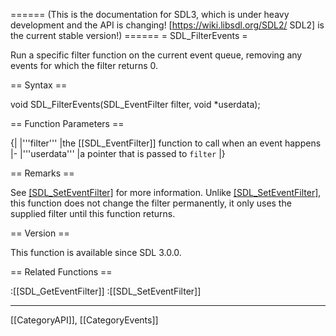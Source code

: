 ====== (This is the documentation for SDL3, which is under heavy development and the API is changing! [https://wiki.libsdl.org/SDL2/ SDL2] is the current stable version!) ======
= SDL_FilterEvents =

Run a specific filter function on the current event queue, removing any events for which the filter returns 0.

== Syntax ==

<syntaxhighlight lang='c'>
void SDL_FilterEvents(SDL_EventFilter filter,
                      void *userdata);
</syntaxhighlight>

== Function Parameters ==

{|
|'''filter'''
|the [[SDL_EventFilter]] function to call when an event happens
|-
|'''userdata'''
|a pointer that is passed to <code>filter</code>
|}

== Remarks ==

See [[SDL_SetEventFilter]]() for more information. Unlike
[[SDL_SetEventFilter]](), this function does not change the filter
permanently, it only uses the supplied filter until this function returns.

== Version ==

This function is available since SDL 3.0.0.

== Related Functions ==

:[[SDL_GetEventFilter]]
:[[SDL_SetEventFilter]]

----
[[CategoryAPI]], [[CategoryEvents]]


